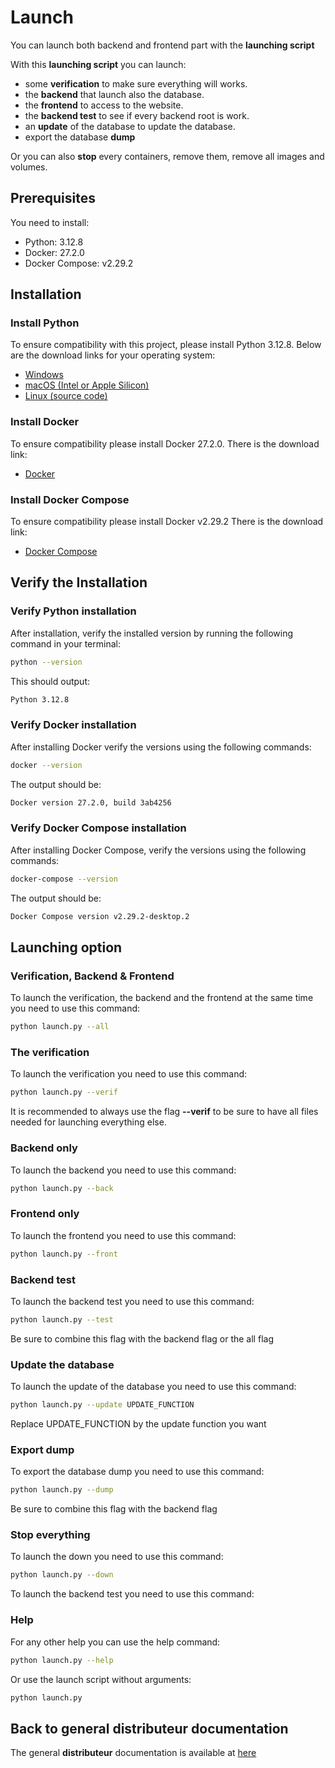 # Launch

You can launch both backend and frontend part with the **launching script**

With this **launching script** you can launch:

- some **verification** to make sure everything will works.
- the **backend** that launch also the database.
- the **frontend** to access to the website.
- the **backend test** to see if every backend root is work.
- an **update** of the database to update the database.
- export the database **dump**

Or you can also **stop** every containers, remove them, remove all images and volumes.

## Prerequisites

You need to install:

- Python: 3.12.8
- Docker: 27.2.0
- Docker Compose: v2.29.2

## Installation

### Install Python

To ensure compatibility with this project, please install Python 3.12.8. Below are the download links for your operating system:

- [Windows](https://www.python.org/ftp/python/3.12.8/python-3.12.8-amd64.exe)
- [macOS (Intel or Apple Silicon)](https://www.python.org/ftp/python/3.12.8/python-3.12.8-macosx10.9.pkg)
- [Linux (source code)](https://www.python.org/ftp/python/3.12.8/Python-3.12.8.tgz)

### Install Docker

To ensure compatibility please install Docker 27.2.0. There is the download link:

- [Docker](https://www.docker.com/products/docker-desktop)

### Install Docker Compose

To ensure compatibility please install Docker v2.29.2 There is the download link:

- [Docker Compose](https://docs.docker.com/compose/install/)

## Verify the Installation

### Verify Python installation

After installation, verify the installed version by running the following command in your terminal:

```bash
python --version
```

This should output:

```bash
Python 3.12.8
```

### Verify Docker installation

After installing Docker verify the versions using the following commands:

```bash
docker --version
```

The output should be:

```bash
Docker version 27.2.0, build 3ab4256
```

### Verify Docker Compose installation

After installing Docker Compose, verify the versions using the following commands:

```bash
docker-compose --version
```

The output should be:

```bash
Docker Compose version v2.29.2-desktop.2
```

## Launching option

### Verification, Backend & Frontend

To launch the verification, the backend and the frontend at the same time you need to use this command:

```bash
python launch.py --all
```

### The verification

To launch the verification you need to use this command:

```bash
python launch.py --verif
```

It is recommended to always use the flag **--verif** to be sure to have all files needed for launching everything else.

### Backend only

To launch the backend you need to use this command:

```bash
python launch.py --back
```

### Frontend only

To launch the frontend you need to use this command:

```bash
python launch.py --front
```

### Backend test

To launch the backend test you need to use this command:

```bash
python launch.py --test
```

Be sure to combine this flag with the backend flag or the all flag

### Update the database

To launch the update of the database you need to use this command:

```bash
python launch.py --update UPDATE_FUNCTION
```

Replace UPDATE_FUNCTION by the update function you want

### Export dump

To export the database dump you need to use this command:

```bash
python launch.py --dump
```

Be sure to combine this flag with the backend flag

### Stop everything

To launch the down you need to use this command:

```bash
python launch.py --down
```

To launch the backend test you need to use this command:

### Help

For any other help you can use the help command:

```bash
python launch.py --help
```

Or use the launch script without arguments:

```bash
python launch.py
```

## Back to general **distributeur** documentation

The general **distributeur** documentation is available at [here](Readme.md)
